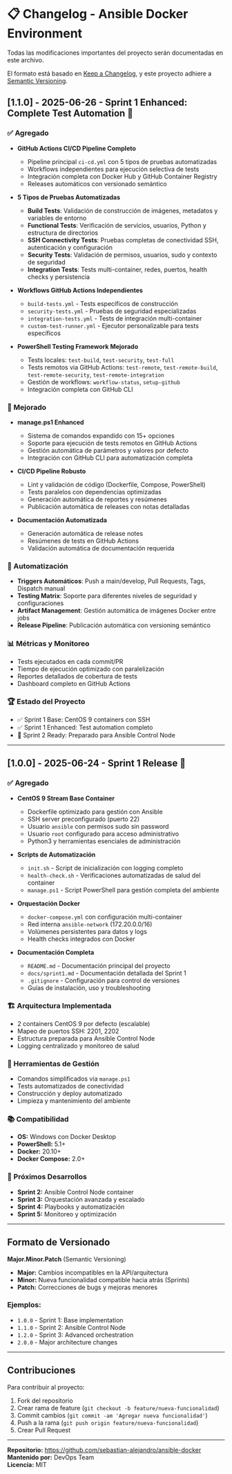 # 📋 Changelog - Ansible Docker Environment

Todas las modificaciones importantes del proyecto serán documentadas en este archivo.

El formato está basado en [Keep a Changelog](https://keepachangelog.com/en/1.0.0/),
y este proyecto adhiere a [Semantic Versioning](https://semver.org/spec/v2.0.0.html).

## [1.1.0] - 2025-06-26 - Sprint 1 Enhanced: Complete Test Automation 🧪

### ✅ Agregado
- **GitHub Actions CI/CD Pipeline Completo**
  - Pipeline principal `ci-cd.yml` con 5 tipos de pruebas automatizadas
  - Workflows independientes para ejecución selectiva de tests
  - Integración completa con Docker Hub y GitHub Container Registry
  - Releases automáticos con versionado semántico

- **5 Tipos de Pruebas Automatizadas**
  - **Build Tests**: Validación de construcción de imágenes, metadatos y variables de entorno
  - **Functional Tests**: Verificación de servicios, usuarios, Python y estructura de directorios
  - **SSH Connectivity Tests**: Pruebas completas de conectividad SSH, autenticación y configuración
  - **Security Tests**: Validación de permisos, usuarios, sudo y contexto de seguridad
  - **Integration Tests**: Tests multi-container, redes, puertos, health checks y persistencia

- **Workflows GitHub Actions Independientes**
  - `build-tests.yml` - Tests específicos de construcción
  - `security-tests.yml` - Pruebas de seguridad especializadas
  - `integration-tests.yml` - Tests de integración multi-container
  - `custom-test-runner.yml` - Ejecutor personalizable para tests específicos

- **PowerShell Testing Framework Mejorado**
  - Tests locales: `test-build`, `test-security`, `test-full`
  - Tests remotos via GitHub Actions: `test-remote`, `test-remote-build`, `test-remote-security`, `test-remote-integration`
  - Gestión de workflows: `workflow-status`, `setup-github`
  - Integración completa con GitHub CLI

### 🔧 Mejorado
- **manage.ps1 Enhanced**
  - Sistema de comandos expandido con 15+ opciones
  - Soporte para ejecución de tests remotos en GitHub Actions
  - Gestión automática de parámetros y valores por defecto
  - Integración con GitHub CLI para automatización completa

- **CI/CD Pipeline Robusto**
  - Lint y validación de código (Dockerfile, Compose, PowerShell)
  - Tests paralelos con dependencias optimizadas
  - Generación automática de reportes y resúmenes
  - Publicación automática de releases con notas detalladas

- **Documentación Automatizada**
  - Generación automática de release notes
  - Resúmenes de tests en GitHub Actions
  - Validación automática de documentación requerida

### 🚀 Automatización
- **Triggers Automáticos**: Push a main/develop, Pull Requests, Tags, Dispatch manual
- **Testing Matrix**: Soporte para diferentes niveles de seguridad y configuraciones
- **Artifact Management**: Gestión automática de imágenes Docker entre jobs
- **Release Pipeline**: Publicación automática con versioning semántico

### 📊 Métricas y Monitoreo
- Tests ejecutados en cada commit/PR
- Tiempo de ejecución optimizado con paralelización
- Reportes detallados de cobertura de tests
- Dashboard completo en GitHub Actions

### 🏆 Estado del Proyecto
- ✅ Sprint 1 Base: CentOS 9 containers con SSH
- ✅ Sprint 1 Enhanced: Test automation completo
- 🔄 Sprint 2 Ready: Preparado para Ansible Control Node

---

## [1.0.0] - 2025-06-24 - Sprint 1 Release 🚀

### ✅ Agregado
- **CentOS 9 Stream Base Container**
  - Dockerfile optimizado para gestión con Ansible
  - SSH server preconfigurado (puerto 22)
  - Usuario `ansible` con permisos sudo sin password
  - Usuario `root` configurado para acceso administrativo
  - Python3 y herramientas esenciales de administración

- **Scripts de Automatización**
  - `init.sh` - Script de inicialización con logging completo
  - `health-check.sh` - Verificaciones automatizadas de salud del container
  - `manage.ps1` - Script PowerShell para gestión completa del ambiente

- **Orquestación Docker**
  - `docker-compose.yml` con configuración multi-container
  - Red interna `ansible-network` (172.20.0.0/16)
  - Volúmenes persistentes para datos y logs
  - Health checks integrados con Docker

- **Documentación Completa**
  - `README.md` - Documentación principal del proyecto
  - `docs/sprint1.md` - Documentación detallada del Sprint 1
  - `.gitignore` - Configuración para control de versiones
  - Guías de instalación, uso y troubleshooting

### 🏗️ Arquitectura Implementada
- 2 containers CentOS 9 por defecto (escalable)
- Mapeo de puertos SSH: 2201, 2202
- Estructura preparada para Ansible Control Node
- Logging centralizado y monitoreo de salud

### 🔧 Herramientas de Gestión
- Comandos simplificados via `manage.ps1`
- Tests automatizados de conectividad
- Construcción y deploy automatizado
- Limpieza y mantenimiento del ambiente

### 📚 Compatibilidad
- **OS:** Windows con Docker Desktop
- **PowerShell:** 5.1+
- **Docker:** 20.10+
- **Docker Compose:** 2.0+

### 🎯 Próximos Desarrollos
- **Sprint 2:** Ansible Control Node container
- **Sprint 3:** Orquestación avanzada y escalado
- **Sprint 4:** Playbooks y automatización
- **Sprint 5:** Monitoreo y optimización

---

## Formato de Versionado

**Major.Minor.Patch** (Semantic Versioning)

- **Major:** Cambios incompatibles en la API/arquitectura
- **Minor:** Nueva funcionalidad compatible hacia atrás (Sprints)
- **Patch:** Correcciones de bugs y mejoras menores

### Ejemplos:
- `1.0.0` - Sprint 1: Base implementation
- `1.1.0` - Sprint 2: Ansible Control Node
- `1.2.0` - Sprint 3: Advanced orchestration
- `2.0.0` - Major architecture changes

---

## Contribuciones

Para contribuir al proyecto:
1. Fork del repositorio
2. Crear rama de feature (`git checkout -b feature/nueva-funcionalidad`)
3. Commit cambios (`git commit -am 'Agregar nueva funcionalidad'`)
4. Push a la rama (`git push origin feature/nueva-funcionalidad`)
5. Crear Pull Request

---

**Repositorio:** https://github.com/sebastian-alejandro/ansible-docker  
**Mantenido por:** DevOps Team  
**Licencia:** MIT
